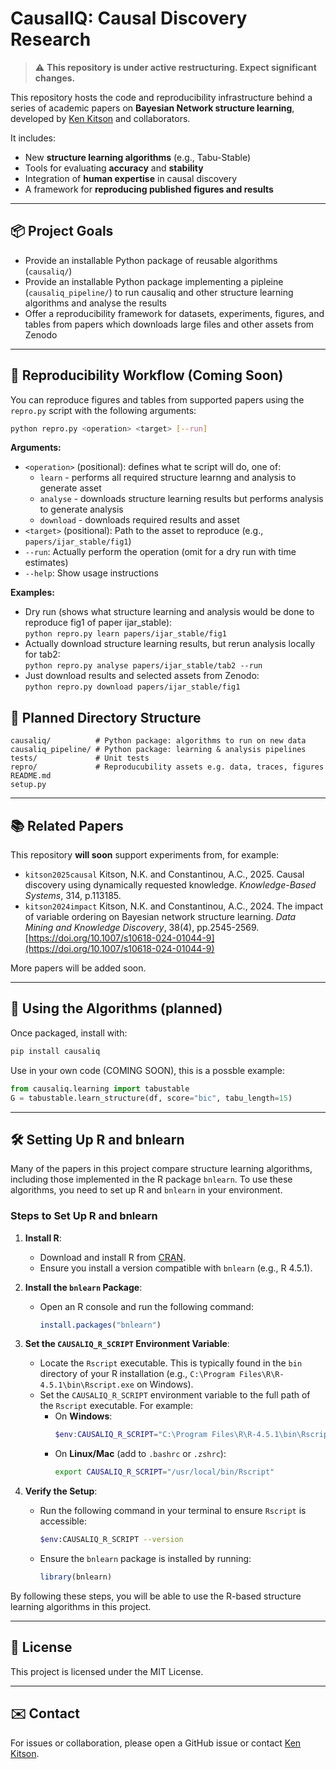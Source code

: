 # CausalIQ: Causal Discovery Research

> ⚠️ **This repository is under active restructuring. Expect significant changes.**

This repository hosts the code and reproducibility infrastructure behind a series of academic papers on **Bayesian Network structure learning**, developed by [Ken Kitson](https://github.com/KenKitson) and collaborators.

It includes:
- New **structure learning algorithms** (e.g., Tabu-Stable)
- Tools for evaluating **accuracy** and **stability**
- Integration of **human expertise** in causal discovery
- A framework for **reproducing published figures and results**

---
    
## 📦 Project Goals

- Provide an installable Python package of reusable algorithms (`causaliq/`)
- Provide an installable Python package implementing a pipleine (`causaliq_pipeline/`) to run causaliq and other structure learning algorithms and analyse the results
- Offer a reproducibility framework for datasets, experiments, figures, and tables from papers which downloads large files and other assets from Zenodo

---

## 🔁 Reproducibility Workflow (Coming Soon)

You can reproduce figures and tables from supported papers using the `repro.py` script with the following arguments:

```bash
python repro.py <operation> <target> [--run]
```

**Arguments:**

- `<operation>` (positional): defines what te script will do, one of:
  - `learn` - performs all required structure learnng and analysis to generate asset
  - `analyse` - downloads structure learning results but performs analysis to generate analysis
  - `download` - downloads required results and asset
- `<target>` (positional): Path to the asset to reproduce (e.g., `papers/ijar_stable/fig1`)
- `--run`: Actually perform the operation (omit for a dry run with time estimates)
- `--help`: Show usage instructions

**Examples:**

- Dry run (shows what structure learning and analysis would be done to reproduce fig1 of paper ijar_stable):  
  `python repro.py learn papers/ijar_stable/fig1`
- Actually download structure learning results, but rerun analysis locally for tab2:  
  `python repro.py analyse papers/ijar_stable/tab2 --run`
- Just download results and selected assets from Zenodo:  
  `python repro.py download papers/ijar_stable/fig1`

## 📁 Planned Directory Structure

```
causaliq/          # Python package: algorithms to run on new data
causaliq_pipeline/ # Python package: learning & analysis pipelines
tests/             # Unit tests
repro/             # Reproducubility assets e.g. data, traces, figures
README.md
setup.py
```

---

## 📚 Related Papers

This repository **will soon** support experiments from, for example:

- `kitson2025causal` Kitson, N.K. and Constantinou, A.C., 2025. Causal discovery using dynamically requested knowledge. _Knowledge-Based Systems_, 314, p.113185.
- `kitson2024impact` Kitson, N.K. and Constantinou, A.C., 2024. The impact of variable ordering on Bayesian network structure learning. _Data Mining and Knowledge Discovery_, 38(4), pp.2545-2569. [https://doi.org/10.1007/s10618-024-01044-9](https://doi.org/10.1007/s10618-024-01044-9)


More papers will be added soon.

---


## 🔧 Using the Algorithms (planned)

Once packaged, install with:

```bash
pip install causaliq
```

Use in your own code (COMING SOON), this is a possble example:

```python
from causaliq.learning import tabustable
G = tabustable.learn_structure(df, score="bic", tabu_length=15)
```

---

## 🛠️ Setting Up R and bnlearn

Many of the papers in this project compare structure learning algorithms, including those implemented in the R package `bnlearn`. To use these algorithms, you need to set up R and `bnlearn` in your environment.

### Steps to Set Up R and bnlearn

1. **Install R**:
   - Download and install R from [CRAN](https://cran.r-project.org/).
   - Ensure you install a version compatible with `bnlearn` (e.g., R 4.5.1).

2. **Install the `bnlearn` Package**:
   - Open an R console and run the following command:
     ```R
     install.packages("bnlearn")
     ```

3. **Set the `CAUSALIQ_R_SCRIPT` Environment Variable**:
   - Locate the `Rscript` executable. This is typically found in the `bin` directory of your R installation (e.g., `C:\Program Files\R\R-4.5.1\bin\Rscript.exe` on Windows).
   - Set the `CAUSALIQ_R_SCRIPT` environment variable to the full path of the `Rscript` executable. For example:
     - On **Windows**:
       ```powershell
       $env:CAUSALIQ_R_SCRIPT="C:\Program Files\R\R-4.5.1\bin\Rscript.exe"
       ```
     - On **Linux/Mac** (add to `.bashrc` or `.zshrc`):
       ```bash
       export CAUSALIQ_R_SCRIPT="/usr/local/bin/Rscript"
       ```

4. **Verify the Setup**:
   - Run the following command in your terminal to ensure `Rscript` is accessible:
     ```bash
     $env:CAUSALIQ_R_SCRIPT --version
     ```
   - Ensure the `bnlearn` package is installed by running:
     ```R
     library(bnlearn)
     ```

By following these steps, you will be able to use the R-based structure learning algorithms in this project.

---

## 📜 License

This project is licensed under the MIT License.

---

## ✉️ Contact

For issues or collaboration, please open a GitHub issue or contact [Ken Kitson](https://github.com/KenKitson).
